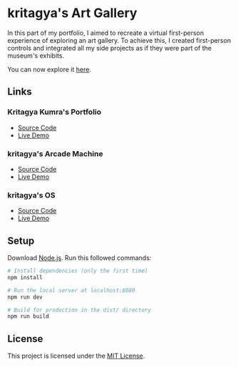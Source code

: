 # kritagya's Art Gallery

In this part of my portfolio, I aimed to recreate a virtual first-person experience of exploring an art gallery. To achieve this, I created first-person controls and integrated all my side projects as if they were part of the museum's exhibits.

You can now explore it [here](https://kritagya-art-gallery-3d.vercel.app/).

## Links

### Kritagya Kumra's Portfolio

- [Source Code](https://github.com/Kritagya-web/kritagya-3d-portfolio)
- [Live Demo](https://kritagya-3d-portfolio.vercel.app/)

### kritagya's Arcade Machine

- [Source Code](https://github.com/Kritagya-web/kritagya-arcade-machine-3d)
- [Live Demo](https://kritagya-arcade-machine-3d.vercel.app/)

### kritagya's OS

- [Source Code](https://github.com/Kritagya-web/kritagya-window10-os)
- [Live Demo](https://kritagya-win10-os.vercel.app/)

## Setup

Download [Node.js](https://nodejs.org/en/download/).
Run this followed commands:

```bash
# Install dependencies (only the first time)
npm install

# Run the local server at localhost:8080
npm run dev

# Build for production in the dist/ directory
npm run build
```

## License

This project is licensed under the [MIT License](LICENSE).
